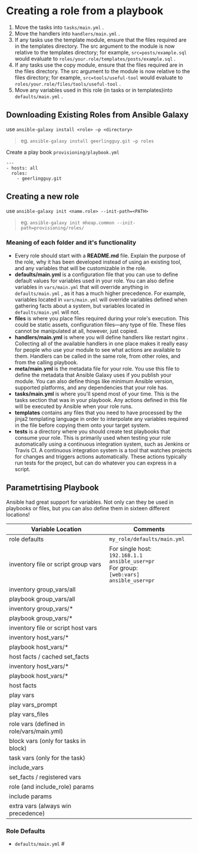# Creating a role from a playbook
1. Move the tasks into `tasks/main.yml` .
2. Move the handlers into `handlers/main.yml` .
3. If any tasks use the template module, ensure that the files required are in the templates directory. The src argument to the module is now relative to the templates directory; for example, `src=posts/example.sql` would evaluate to `roles/your.role/templates/posts/example.sql` .
4. If any tasks use the copy module, ensure that the files required are in the files directory. The src argument to the module is now relative to the files directory; for example, `src=tools/useful-tool` would evaluate to `roles/your.role/files/tools/useful-tool` .
5. Move any variables used in this role (in tasks or in templates)into `defaults/main.yml` .

## Downloading Existing Roles from Ansible Galaxy 
use `ansible-galaxy install <role> –p <directory>`
> eg. `ansible-galaxy install geerlingguy.git –p roles`

Create a play book `provisioning/playbook.yml`
```
---
- hosts: all
  roles:
    - geerlingguy.git
```

## Creating a new role
use `ansible-galaxy init <name.role> --init-path=<PATH>`
> eg. `ansible-galaxy init mheap.common --init-path=provisioning/roles/`

### Meaning of each folder and it's functionality 
* Every role should start with a **README.md** file. Explain the purpose of the role, why it has been developed instead of using an existing tool, and any variables that will be customizable in the role.
* **defaults/main.yml** is a configuration file that you can use to define default values for variables used in your role. You can also define variables in `vars/main.yml` that will override anything in `defaults/main.yml` , as it has a much higher precedence. For example, variables located in `vars/main.yml` will override variables defined when gathering facts about a system, but variables located in `defaults/main.yml` will not.
* **files** is where you place files required during your role's execution. This could be static assets, configuration files—any type of file. These files cannot be manipulated at all, however, just copied.
* **handlers/main.yml** is where you will define handlers like restart nginx . Collecting all of the available handlers in one place makes it really easy for people who use your module to see what actions are available to them. Handlers can be called in the same role, from other roles, and from the calling playbook.
* **meta/main.yml** is the metadata file for your role. You use this file to define the metadata that Ansible Galaxy uses if you publish your module. You can also define things like minimum Ansible version, supported platforms, and any dependencies that your role has.
* **tasks/main.yml** is where you'll spend most of your time. This is the tasks section that was in your playbook. Any actions defined in this file will be executed by Ansible when your role runs.
* **templates** contains any files that you need to have processed by the jinja2 templating language in order to interpolate any variables required in the file before copying them onto your target system.
* **tests** is a directory where you should create test playbooks that consume your role. This is primarily used when testing your role automatically using a continuous integration system, such as Jenkins or Travis CI. A continuous integration system is a tool that watches projects for changes and triggers actions automatically. These actions typically run tests for the project, but can do whatever you can express in a script.

## Parametrtising Playbook
Ansible had great support for variables. Not only can they be used in playbooks or files, but you can also define them in sixteen different locations!

Variable Location | Comments
------------------|---------
role defaults | `my_role/defaults/main.yml`
inventory file or script group vars |For single host:<br> `192.168.1.1 ansible_user=pr`<br>For group:<br> `[web:vars]` <br> `ansible_user=pr`   
inventory group_vars/all | 
playbook group_vars/all |
inventory group_vars/* |
playbook group_vars/* |
inventory file or script host vars |
inventory host_vars/* |
playbook host_vars/* |
host facts / cached set_facts |
inventory host_vars/* |
playbook host_vars/* |
host facts |
play vars |
play vars_prompt |
play vars_files |
role vars (defined in role/vars/main.yml) |
block vars (only for tasks in block) |
task vars (only for the task) |
include_vars |
set_facts / registered vars |
role (and include_role) params |
include params |
extra vars (always win precedence) |

### Role Defaults
* `defaults/main.yml`  # 
